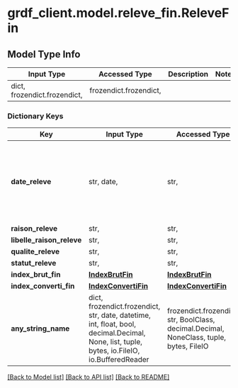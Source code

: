 # grdf_client.model.releve_fin.ReleveFin

## Model Type Info
Input Type | Accessed Type | Description | Notes
------------ | ------------- | ------------- | -------------
dict, frozendict.frozendict,  | frozendict.frozendict,  |  | 

### Dictionary Keys
Key | Input Type | Accessed Type | Description | Notes
------------ | ------------- | ------------- | ------------- | -------------
**date_releve** | str, date,  | str,  |  | [optional] value must conform to RFC-3339 full-date YYYY-MM-DD
**raison_releve** | str,  | str,  |  | [optional] 
**libelle_raison_releve** | str,  | str,  |  | [optional] 
**qualite_releve** | str,  | str,  |  | [optional] 
**statut_releve** | str,  | str,  |  | [optional] 
**index_brut_fin** | [**IndexBrutFin**](IndexBrutFin.md) | [**IndexBrutFin**](IndexBrutFin.md) |  | [optional] 
**index_converti_fin** | [**IndexConvertiFin**](IndexConvertiFin.md) | [**IndexConvertiFin**](IndexConvertiFin.md) |  | [optional] 
**any_string_name** | dict, frozendict.frozendict, str, date, datetime, int, float, bool, decimal.Decimal, None, list, tuple, bytes, io.FileIO, io.BufferedReader | frozendict.frozendict, str, BoolClass, decimal.Decimal, NoneClass, tuple, bytes, FileIO | any string name can be used but the value must be the correct type | [optional]

[[Back to Model list]](../../README.md#documentation-for-models) [[Back to API list]](../../README.md#documentation-for-api-endpoints) [[Back to README]](../../README.md)

